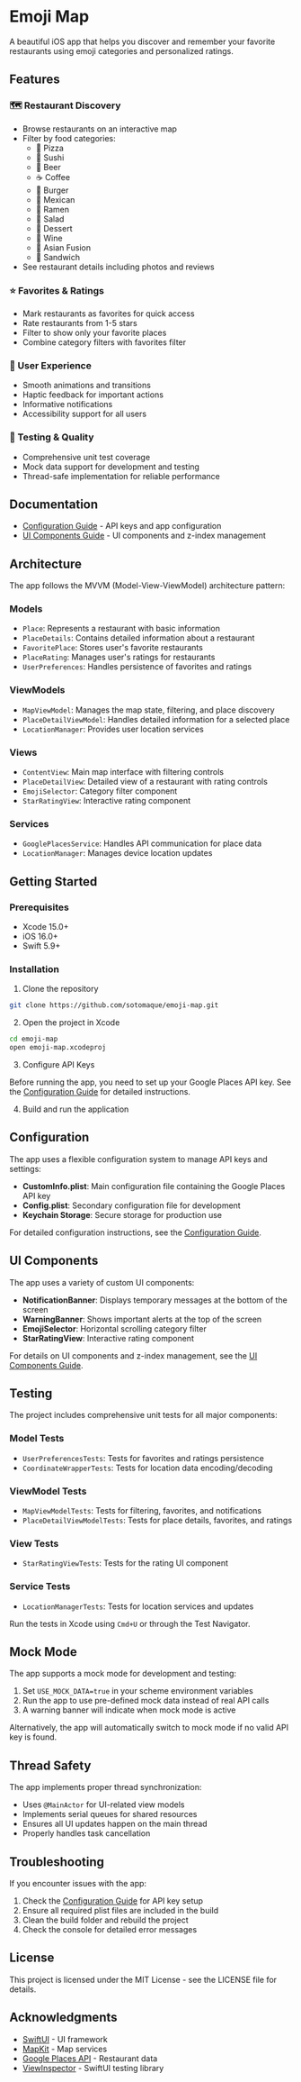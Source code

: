 # Emoji Map

A beautiful iOS app that helps you discover and remember your favorite restaurants using emoji categories and personalized ratings.

## Features

### 🗺️ Restaurant Discovery

- Browse restaurants on an interactive map
- Filter by food categories:
  - 🍕 Pizza
  - 🍣 Sushi
  - 🍺 Beer
  - ☕ Coffee
  - 🍔 Burger
  - 🌮 Mexican
  - 🍜 Ramen
  - 🥗 Salad
  - 🍦 Dessert
  - 🍷 Wine
  - 🍲 Asian Fusion
  - 🥪 Sandwich
- See restaurant details including photos and reviews

### ⭐ Favorites & Ratings

- Mark restaurants as favorites for quick access
- Rate restaurants from 1-5 stars
- Filter to show only your favorite places
- Combine category filters with favorites filter

### 🔔 User Experience

- Smooth animations and transitions
- Haptic feedback for important actions
- Informative notifications
- Accessibility support for all users

### 🧪 Testing & Quality

- Comprehensive unit test coverage
- Mock data support for development and testing
- Thread-safe implementation for reliable performance

## Documentation

- [Configuration Guide](CONFIGURATION.md) - API keys and app configuration
- [UI Components Guide](UI_COMPONENTS.md) - UI components and z-index management

## Architecture

The app follows the MVVM (Model-View-ViewModel) architecture pattern:

### Models

- `Place`: Represents a restaurant with basic information
- `PlaceDetails`: Contains detailed information about a restaurant
- `FavoritePlace`: Stores user's favorite restaurants
- `PlaceRating`: Manages user's ratings for restaurants
- `UserPreferences`: Handles persistence of favorites and ratings

### ViewModels

- `MapViewModel`: Manages the map state, filtering, and place discovery
- `PlaceDetailViewModel`: Handles detailed information for a selected place
- `LocationManager`: Provides user location services

### Views

- `ContentView`: Main map interface with filtering controls
- `PlaceDetailView`: Detailed view of a restaurant with rating controls
- `EmojiSelector`: Category filter component
- `StarRatingView`: Interactive rating component

### Services

- `GooglePlacesService`: Handles API communication for place data
- `LocationManager`: Manages device location updates

## Getting Started

### Prerequisites

- Xcode 15.0+
- iOS 16.0+
- Swift 5.9+

### Installation

1. Clone the repository

```bash
git clone https://github.com/sotomaque/emoji-map.git
```

2. Open the project in Xcode

```bash
cd emoji-map
open emoji-map.xcodeproj
```

3. Configure API Keys

Before running the app, you need to set up your Google Places API key. See the [Configuration Guide](CONFIGURATION.md) for detailed instructions.

4. Build and run the application

## Configuration

The app uses a flexible configuration system to manage API keys and settings:

- **CustomInfo.plist**: Main configuration file containing the Google Places API key
- **Config.plist**: Secondary configuration file for development
- **Keychain Storage**: Secure storage for production use

For detailed configuration instructions, see the [Configuration Guide](CONFIGURATION.md).

## UI Components

The app uses a variety of custom UI components:

- **NotificationBanner**: Displays temporary messages at the bottom of the screen
- **WarningBanner**: Shows important alerts at the top of the screen
- **EmojiSelector**: Horizontal scrolling category filter
- **StarRatingView**: Interactive rating component

For details on UI components and z-index management, see the [UI Components Guide](UI_COMPONENTS.md).

## Testing

The project includes comprehensive unit tests for all major components:

### Model Tests

- `UserPreferencesTests`: Tests for favorites and ratings persistence
- `CoordinateWrapperTests`: Tests for location data encoding/decoding

### ViewModel Tests

- `MapViewModelTests`: Tests for filtering, favorites, and notifications
- `PlaceDetailViewModelTests`: Tests for place details, favorites, and ratings

### View Tests

- `StarRatingViewTests`: Tests for the rating UI component

### Service Tests

- `LocationManagerTests`: Tests for location services and updates

Run the tests in Xcode using `Cmd+U` or through the Test Navigator.

## Mock Mode

The app supports a mock mode for development and testing:

1. Set `USE_MOCK_DATA=true` in your scheme environment variables
2. Run the app to use pre-defined mock data instead of real API calls
3. A warning banner will indicate when mock mode is active

Alternatively, the app will automatically switch to mock mode if no valid API key is found.

## Thread Safety

The app implements proper thread synchronization:

- Uses `@MainActor` for UI-related view models
- Implements serial queues for shared resources
- Ensures all UI updates happen on the main thread
- Properly handles task cancellation

## Troubleshooting

If you encounter issues with the app:

1. Check the [Configuration Guide](CONFIGURATION.md) for API key setup
2. Ensure all required plist files are included in the build
3. Clean the build folder and rebuild the project
4. Check the console for detailed error messages

## License

This project is licensed under the MIT License - see the LICENSE file for details.

## Acknowledgments

- [SwiftUI](https://developer.apple.com/xcode/swiftui/) - UI framework
- [MapKit](https://developer.apple.com/documentation/mapkit/) - Map services
- [Google Places API](https://developers.google.com/maps/documentation/places/web-service/overview) - Restaurant data
- [ViewInspector](https://github.com/nalexn/ViewInspector) - SwiftUI testing library
